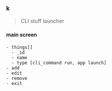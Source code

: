 ### k

> CLI stuff launcher

#### main screen

```
- things[]
  - _id
  - name
  - type [cli_command run, app launch]
- add
- edit
- remove
- exit
```
